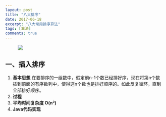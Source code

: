 ```yaml
---
layout: post
title: "八大排序"
date: 2017-06-18
excerpt: "八大常用排序算法"
tags: [算法]
comments: true
---
```

<figure>
	<a href="https://raw.githubusercontent.com/ShadoFung/ShadoFung.GitHub.io/master/_posts/images/sorting.png"><img src="https://raw.githubusercontent.com/ShadoFung/ShadoFung.GitHub.io/master/_posts/images/sorting.png"></a>
</figure>

## 一、插入排序 ##
1. **基本思想**
	在要排序的一组数中，假定前n-1个数已经排好序，现在将第n个数插到前面的有序数列中，使得这n个数也是排好顺序的。如此反复循环，直到全部排好顺序。
2. **过程**
3. **平均时间复杂度 O(n²)**
4. **Java代码实现**


